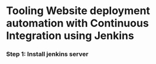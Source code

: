 # Tooling Website deployment automation with Continuous Integration using Jenkins


### Step 1: Install jenkins server